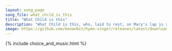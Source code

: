 ```yaml
---
layout: song_page
song_file: what_child_is_this
title: "What Child is this"
description: "What Child is this, who, laid to rest, on Mary's lap is sleeping, whom angels greet with anthems sweet, while shepherds watch are keeping? This, this ... christian 4part 3verse musicbyother textbyother winter"
image: https://github.com/kenanbit/hymn-singer/releases/latest/download/what_child_is_this-trad.png
---
```


{% include choice_and_music.html %}